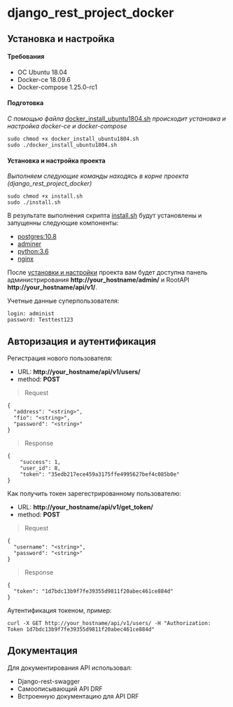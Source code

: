 # django_rest_project_docker

## Установка и настройка

#### Требования
+ OC Ubuntu 18.04
+ Docker-ce 18.09.6
+ Docker-compose 1.25.0-rc1

#### Подготовка
*C помощью файла* [docker_install_ubuntu1804.sh](https://github.com/mikibouns/django_rest_project_docker/blob/master/docker_install_ubuntu1804.sh) *происходит установка и настройка docker-ce и docker-compose*
```buildoutcfg
sudo chmod +x docker_install_ubuntu1804.sh
sudo ./docker_install_ubuntu1804.sh
```
#### Установка и настройка проекта
*Выполняем следующие команды находясь в корне проекта (django_rest_project_docker)*
```buildoutcfg
sudo chmod +x install.sh
sudo ./install.sh
```
В результате выполнения скрипта [install.sh](https://github.com/mikibouns/django_rest_project_docker/blob/master/install.sh) будут установлены и запущенны следующие компоненты:
+ [postgres:10.8](https://hub.docker.com/_/postgres)
+ [adminer](https://hub.docker.com/_/adminer/)
+ [python:3.6](https://hub.docker.com/_/python)
+ [nginx](https://hub.docker.com/_/nginx/)


После [установки и настройки](#Установка-и-настройка) проекта вам будет доступна панель администрирования **http://your_hostname/admin/** и RootAPI **http://your_hostname/api/v1/**.

Учетные данные суперпользователя: 
```
login: administ
password: Testtest123
```

## Авторизация и аутентификация

Регистрация нового пользователя:

+ URL: **http://your_hostname/api/v1/users/**
+ method: **POST**
>Request
```buildoutcfg
{
  "address": "<string>",
  "fio": "<string>",
  "password": "<string>"
}
```
>Response
```
{
    "success": 1,
    "user_id": 8,
    "token": "35edb217ece459a3175ffe4995627bef4c085b0e"
}
```

Как получить токен зарегестрированному пользователю:
+ URL: **http://your_hostname/api/v1/get_token/**
+ method: **POST**
>Request
```buildoutcfg
{
  "username": "<string>",
  "password": "<string>"
}
```
>Response
```buildoutcfg
{
  "token": "1d7bdc13b9f7fe39355d9811f20abec461ce884d"
}
```
Аутентификация токеном, пример:
```
curl -X GET http://your_hostname/api/v1/users/ -H "Authorization: Token 1d7bdc13b9f7fe39355d9811f20abec461ce884d"
```

## Документация

Для документирования API использовал:
+ Django-rest-swagger 
+ Самоописывающий API DRF
+ Встроенную документацию для API DRF
